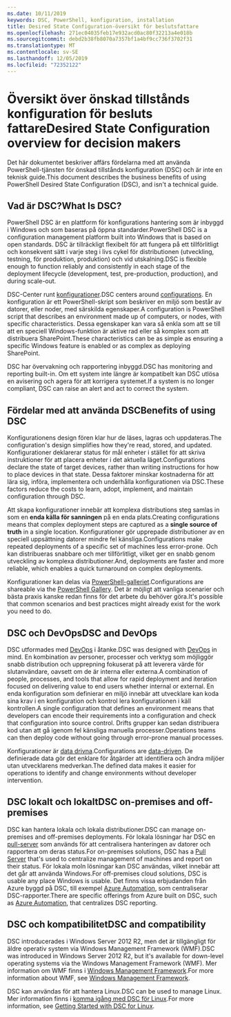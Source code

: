 ```yaml
---
ms.date: 10/11/2019
keywords: DSC, PowerShell, konfiguration, installation
title: Desired State Configuration-översikt för beslutsfattare
ms.openlocfilehash: 271ec04035feb17e932acd0ac80f32213a4e018b
ms.sourcegitcommit: debd2b38fb8070a7357bf1a4bf9cc736f3702f31
ms.translationtype: MT
ms.contentlocale: sv-SE
ms.lasthandoff: 12/05/2019
ms.locfileid: "72352122"
---
```

# <a name="desired-state-configuration-overview-for-decision-makers"></a><span data-ttu-id="6280c-103">Översikt över önskad tillstånds konfiguration för besluts fattare</span><span class="sxs-lookup"><span data-stu-id="6280c-103">Desired State Configuration overview for decision makers</span></span>

<span data-ttu-id="6280c-104">Det här dokumentet beskriver affärs fördelarna med att använda PowerShell-tjänsten för önskad tillstånds konfiguration (DSC) och är inte en teknisk guide.</span><span class="sxs-lookup"><span data-stu-id="6280c-104">This document describes the business benefits of using PowerShell Desired State Configuration (DSC), and isn't a technical guide.</span></span>

## <a name="what-is-dsc"></a><span data-ttu-id="6280c-105">Vad är DSC?</span><span class="sxs-lookup"><span data-stu-id="6280c-105">What Is DSC?</span></span>

<span data-ttu-id="6280c-106">PowerShell DSC är en plattform för konfigurations hantering som är inbyggd i Windows och som baseras på öppna standarder.</span><span class="sxs-lookup"><span data-stu-id="6280c-106">PowerShell DSC is a configuration management platform built into Windows that is based on open standards.</span></span> <span data-ttu-id="6280c-107">DSC är tillräckligt flexibelt för att fungera på ett tillförlitligt och konsekvent sätt i varje steg i livs cykel för distributionen (utveckling, testning, för produktion, produktion) och vid utskalning.</span><span class="sxs-lookup"><span data-stu-id="6280c-107">DSC is flexible enough to function reliably and consistently in each stage of the deployment lifecycle (development, test, pre-production, production), and during scale-out.</span></span>

<span data-ttu-id="6280c-108">DSC-Center runt [konfigurationer](../configurations/configurations.md).</span><span class="sxs-lookup"><span data-stu-id="6280c-108">DSC centers around [configurations](../configurations/configurations.md).</span></span> <span data-ttu-id="6280c-109">En konfiguration är ett PowerShell-skript som beskriver en miljö som består av datorer, eller noder, med särskilda egenskaper.</span><span class="sxs-lookup"><span data-stu-id="6280c-109">A configuration is PowerShell script that describes an environment made up of computers, or nodes, with specific characteristics.</span></span> <span data-ttu-id="6280c-110">Dessa egenskaper kan vara så enkla som att se till att en speciell Windows-funktion är aktive rad eller så komplex som att distribuera SharePoint.</span><span class="sxs-lookup"><span data-stu-id="6280c-110">These characteristics can be as simple as ensuring a specific Windows feature is enabled or as complex as deploying SharePoint.</span></span>

<span data-ttu-id="6280c-111">DSC har övervakning och rapportering inbyggd.</span><span class="sxs-lookup"><span data-stu-id="6280c-111">DSC has monitoring and reporting built-in.</span></span> <span data-ttu-id="6280c-112">Om ett system inte längre är kompatibelt kan DSC utlösa en avisering och agera för att korrigera systemet.</span><span class="sxs-lookup"><span data-stu-id="6280c-112">If a system is no longer compliant, DSC can raise an alert and act to correct the system.</span></span>

## <a name="benefits-of-using-dsc"></a><span data-ttu-id="6280c-113">Fördelar med att använda DSC</span><span class="sxs-lookup"><span data-stu-id="6280c-113">Benefits of using DSC</span></span>

<span data-ttu-id="6280c-114">Konfigurationens design fören klar hur de läses, lagras och uppdateras.</span><span class="sxs-lookup"><span data-stu-id="6280c-114">The configuration's design simplifies how they're read, stored, and updated.</span></span> <span data-ttu-id="6280c-115">Konfigurationer deklarerar status för mål enheter i stället för att skriva instruktioner för att placera enheter i det aktuella läget.</span><span class="sxs-lookup"><span data-stu-id="6280c-115">Configurations declare the state of target devices, rather than writing instructions for how to place devices in that state.</span></span> <span data-ttu-id="6280c-116">Dessa faktorer minskar kostnaderna för att lära sig, införa, implementera och underhålla konfigurationen via DSC.</span><span class="sxs-lookup"><span data-stu-id="6280c-116">These factors reduce the costs to learn, adopt, implement, and maintain configuration through DSC.</span></span>

<span data-ttu-id="6280c-117">Att skapa konfigurationer innebär att komplexa distributions steg samlas in som en **enda källa för sanningen** på en enda plats.</span><span class="sxs-lookup"><span data-stu-id="6280c-117">Creating configurations means that complex deployment steps are captured as a **single source of truth** in a single location.</span></span> <span data-ttu-id="6280c-118">Konfigurationer gör upprepade distributioner av en speciell uppsättning datorer mindre fel känsliga.</span><span class="sxs-lookup"><span data-stu-id="6280c-118">Configurations make repeated deployments of a specific set of machines less error-prone.</span></span> <span data-ttu-id="6280c-119">Och kan distribueras snabbare och mer tillförlitligt, vilket ger en snabb genom utveckling av komplexa distributioner.</span><span class="sxs-lookup"><span data-stu-id="6280c-119">And, deployments are faster and more reliable, which enables a quick turnaround on complex deployments.</span></span>

<span data-ttu-id="6280c-120">Konfigurationer kan delas via [PowerShell-galleriet](https://powershellgallery.com).</span><span class="sxs-lookup"><span data-stu-id="6280c-120">Configurations are shareable via the [PowerShell Gallery](https://powershellgallery.com).</span></span> <span data-ttu-id="6280c-121">Det är möjligt att vanliga scenarier och bästa praxis kanske redan finns för det arbete du behöver göra.</span><span class="sxs-lookup"><span data-stu-id="6280c-121">It's possible that common scenarios and best practices might already exist for the work you need to do.</span></span>

## <a name="dsc-and-devops"></a><span data-ttu-id="6280c-122">DSC och DevOps</span><span class="sxs-lookup"><span data-stu-id="6280c-122">DSC and DevOps</span></span>

<span data-ttu-id="6280c-123">DSC utformades med [DevOps](http://blogs.technet.com/b/ashleymcglone/archive/2015/11/20/devops-for-n00bs-ie-windows-people.aspx) i åtanke.</span><span class="sxs-lookup"><span data-stu-id="6280c-123">DSC was designed with [DevOps](http://blogs.technet.com/b/ashleymcglone/archive/2015/11/20/devops-for-n00bs-ie-windows-people.aspx) in mind.</span></span> <span data-ttu-id="6280c-124">En kombination av personer, processer och verktyg som möjliggör snabb distribution och upprepning fokuserat på att leverera värde för slutanvändare, oavsett om de är interna eller externa.</span><span class="sxs-lookup"><span data-stu-id="6280c-124">A combination of people, processes, and tools that allow for rapid deployment and iteration focused on delivering value to end users whether internal or external.</span></span> <span data-ttu-id="6280c-125">En enda konfiguration som definierar en miljö innebär att utvecklare kan koda sina krav i en konfiguration och kontrol lera konfigurationen i käll kontrollen.</span><span class="sxs-lookup"><span data-stu-id="6280c-125">A single configuration that defines an environment means that developers can encode their requirements into a configuration and check that configuration into source control.</span></span> <span data-ttu-id="6280c-126">Drifts grupper kan sedan distribuera kod utan att gå igenom fel känsliga manuella processer.</span><span class="sxs-lookup"><span data-stu-id="6280c-126">Operations teams can then deploy code without going through error-prone manual processes.</span></span>

<span data-ttu-id="6280c-127">Konfigurationer är [data drivna](../configurations/configData.md).</span><span class="sxs-lookup"><span data-stu-id="6280c-127">Configurations are [data-driven](../configurations/configData.md).</span></span> <span data-ttu-id="6280c-128">De definierade data gör det enklare för åtgärder att identifiera och ändra miljöer utan utvecklarens medverkan.</span><span class="sxs-lookup"><span data-stu-id="6280c-128">The defined data makes it easier for operations to identify and change environments without developer intervention.</span></span>

## <a name="dsc-on-premises-and-off-premises"></a><span data-ttu-id="6280c-129">DSC lokalt och lokalt</span><span class="sxs-lookup"><span data-stu-id="6280c-129">DSC on-premises and off-premises</span></span>

<span data-ttu-id="6280c-130">DSC kan hantera lokala och lokala distributioner.</span><span class="sxs-lookup"><span data-stu-id="6280c-130">DSC can manage on-premises and off-premises deployments.</span></span> <span data-ttu-id="6280c-131">För lokala lösningar har DSC en [pull-server](../pull-server/pullServer.md) som används för att centralisera hanteringen av datorer och rapportera om deras status.</span><span class="sxs-lookup"><span data-stu-id="6280c-131">For on-premises solutions, DSC has a [Pull Server](../pull-server/pullServer.md) that's used to centralize management of machines and report on their status.</span></span> <span data-ttu-id="6280c-132">För lokala moln lösningar kan DSC användas, vilket innebär att det går att använda Windows.</span><span class="sxs-lookup"><span data-stu-id="6280c-132">For off-premises cloud solutions, DSC is usable any place Windows is usable.</span></span>
<span data-ttu-id="6280c-133">Det finns vissa erbjudanden från Azure byggd på DSC, till exempel [Azure Automation](https://azure.microsoft.com/en-us/documentation/services/automation/), som centraliserar DSC-rapporter.</span><span class="sxs-lookup"><span data-stu-id="6280c-133">There are specific offerings from Azure built on DSC, such as [Azure Automation](https://azure.microsoft.com/en-us/documentation/services/automation/), that centralizes DSC reporting.</span></span>

## <a name="dsc-and-compatibility"></a><span data-ttu-id="6280c-134">DSC och kompatibilitet</span><span class="sxs-lookup"><span data-stu-id="6280c-134">DSC and compatibility</span></span>

<span data-ttu-id="6280c-135">DSC introducerades i Windows Server 2012 R2, men det är tillgängligt för äldre operativ system via Windows Management Framework (WMF).</span><span class="sxs-lookup"><span data-stu-id="6280c-135">DSC was introduced in Windows Server 2012 R2, but it's available for down-level operating systems via the Windows Management Framework (WMF).</span></span> <span data-ttu-id="6280c-136">Mer information om WMF finns i [Windows Management Framework](/powershell/scripting/wmf/overview).</span><span class="sxs-lookup"><span data-stu-id="6280c-136">For more information about WMF, see [Windows Management Framework](/powershell/scripting/wmf/overview).</span></span>

<span data-ttu-id="6280c-137">DSC kan användas för att hantera Linux.</span><span class="sxs-lookup"><span data-stu-id="6280c-137">DSC can be used to manage Linux.</span></span> <span data-ttu-id="6280c-138">Mer information finns i [komma igång med DSC för Linux](../getting-started/lnxGettingStarted.md).</span><span class="sxs-lookup"><span data-stu-id="6280c-138">For more information, see [Getting Started with DSC for Linux](../getting-started/lnxGettingStarted.md).</span></span>
